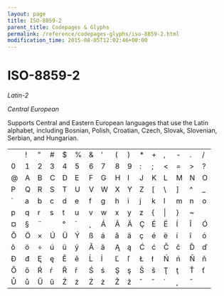```yaml
---
layout: page
title: ISO-8859-2
parent_title: Codepages & Glyphs
permalink: /reference/codepages-glyphs/iso-8859-2.html
modification_time: 2015-08-05T12:02:46+00:00
---
```


# ISO-8859-2

*Latin-2*

*Central European*

Supports Central and Eastern European languages that use the Latin alphabet, including Bosnian, Polish, Croatian, Czech, Slovak, <span class="mw-redirect">Slovenian</span>, Serbian, and Hungarian.

<table class="table"><tbody>
<tr>
<td> </td>
<td>!</td>
<td>"</td>
<td>#</td>
<td>$</td>
<td>%</td>
<td>&amp;

</td>
<td>'</td>
<td>(</td>
<td>)</td>
<td>*</td>
<td>+</td>
<td>,</td>
<td>-</td>
<td>.</td>
<td>/</td>
</tr>
<tr>
<td>0</td>
<td>1</td>
<td>2</td>
<td>3</td>
<td>4</td>
<td>5</td>
<td>6</td>
<td>7</td>
<td>8</td>
<td>9</td>
<td>:</td>
<td>;</td>
<td>&lt;</td>
<td>=</td>
<td>&gt;</td>
<td>?</td>
</tr>
<tr>
<td>@</td>
<td>A</td>
<td>B</td>
<td>C</td>
<td>D</td>
<td>E</td>
<td>F</td>
<td>G</td>
<td>H</td>
<td>I</td>
<td>J</td>
<td>K</td>
<td>L</td>
<td>M</td>
<td>N</td>
<td>O</td>
</tr>
<tr>
<td>P</td>
<td>Q</td>
<td>R</td>
<td>S</td>
<td>T</td>
<td>U</td>
<td>V</td>
<td>W</td>
<td>X</td>
<td>Y</td>
<td>Z</td>
<td>[</td>
<td>\</td>
<td>]</td>
<td>^</td>
<td>_</td>
</tr>
<tr>
<td>`</td>
<td>a</td>
<td>b</td>
<td>c</td>
<td>d</td>
<td>e</td>
<td>f</td>
<td>g</td>
<td>h</td>
<td>i</td>
<td>j</td>
<td>k</td>
<td>l</td>
<td>m</td>
<td>n</td>
<td>o</td>
</tr>
<tr>
<td>p</td>
<td>q</td>
<td>r</td>
<td>s</td>
<td>t</td>
<td>u</td>
<td>v</td>
<td>w</td>
<td>x</td>
<td>y</td>
<td>z</td>
<td>{</td>
<td>|</td>
<td>}</td>
<td>~</td>
<td> </td>
</tr>
<tr>
<td>¤</td>
<td>§</td>
<td>¨</td>
<td>­</td>
<td>°</td>
<td>´</td>
<td>¸</td>
<td>Á</td>
<td>Â</td>
<td>Ä</td>
<td>Ç</td>
<td>É</td>
<td>Ë</td>
<td>Í</td>
<td>Î</td>
<td>Ó</td>
</tr>
<tr>
<td>Ô</td>
<td>Ö</td>
<td>×</td>
<td>Ú</td>
<td>Ü</td>
<td>Ý</td>
<td>ß</td>
<td>á</td>
<td>â</td>
<td>ä</td>
<td>ç</td>
<td>é</td>
<td>ë</td>
<td>í</td>
<td>î</td>
<td>ó</td>
</tr>
<tr>
<td>ô</td>
<td>ö</td>
<td>÷</td>
<td>ú</td>
<td>ü</td>
<td>ý</td>
<td>Ă</td>
<td>ă</td>
<td>Ą</td>
<td>ą</td>
<td>Ć</td>
<td>ć</td>
<td>Č</td>
<td>č</td>
<td>Ď</td>
<td>ď</td>
</tr>
<tr>
<td>Đ</td>
<td>đ</td>
<td>Ę</td>
<td>ę</td>
<td>Ě</td>
<td>ě</td>
<td>Ĺ</td>
<td>ĺ</td>
<td>Ľ</td>
<td>ľ</td>
<td>Ł</td>
<td>ł</td>
<td>Ń</td>
<td>ń</td>
<td>Ň</td>
<td>ň</td>
</tr>
<tr>
<td>Ő</td>
<td>ő</td>
<td>Ŕ</td>
<td>ŕ</td>
<td>Ř</td>
<td>ř</td>
<td>Ś</td>
<td>ś</td>
<td>Ş</td>
<td>ş</td>
<td>Š</td>
<td>š</td>
<td>Ţ</td>
<td>ţ</td>
<td>Ť</td>
<td>ť</td>
</tr>
<tr>
<td>Ů</td>
<td>ů</td>
<td>Ű</td>
<td>ű</td>
<td>Ź</td>
<td>ź</td>
<td>Ż</td>
<td>ż</td>
<td>Ž</td>
<td>ž</td>
<td>ˇ</td>
<td>˘</td>
<td>˙</td>
<td>˛</td>
<td>˝</td>
</tr>
</tbody></table>

